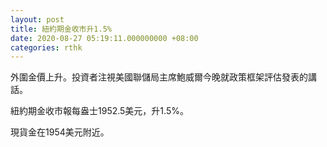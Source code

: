```yaml
---
layout: post
title: 紐約期金收市升1.5%
date: 2020-08-27 05:19:11.000000000 +08:00
categories: rthk
---
```


外圍金價上升。投資者注視美國聯儲局主席鮑威爾今晚就政策框架評估發表的講話。

紐約期金收市報每盎士1952.5美元，升1.5%。

現貨金在1954美元附近。
